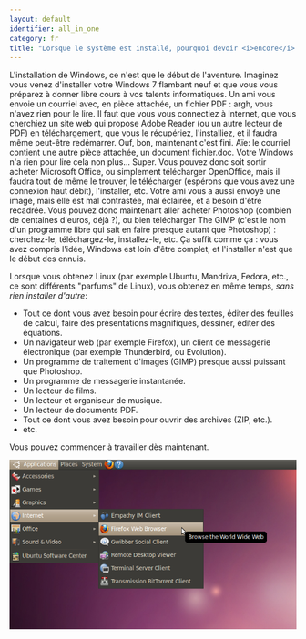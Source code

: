 ```yaml
---
layout: default
identifier: all_in_one
category: fr
title: "Lorsque le système est installé, pourquoi devoir <i>encore</i> installer des logiciels ?"
---
```


L'installation de Windows, ce n'est que le début de l'aventure. 
Imaginez vous venez d'installer votre Windows 7 flambant neuf et 
que vous vous préparez à donner libre cours à vos talents 
informatiques. Un ami vous envoie un courriel avec, en pièce 
attachée, un fichier PDF : argh, vous n'avez rien pour le lire. Il 
faut que vous vous connectiez à Internet, que vous cherchiez un site web 
qui propose Adobe Reader (ou un autre lecteur de PDF) en téléchargement, 
que vous le récupériez, l'installiez, et il faudra même peut-être 
redémarrer. Ouf, bon, maintenant c'est fini. Aïe: le courriel contient 
une autre pièce attachée, un document fichier.doc. Votre Windows n'a 
rien pour lire cela non plus... Super. Vous pouvez donc soit sortir 
acheter Microsoft Office, ou simplement télécharger OpenOffice, mais il 
faudra tout de même le trouver, le télécharger (espérons que vous avez 
une connexion haut débit), l'installer, etc. Votre ami vous a aussi 
envoyé une image, mais elle est mal contrastée, mal éclairée, et a 
besoin d'être recadrée. Vous pouvez donc maintenant aller acheter 
Photoshop (combien de centaines d'euros, déjà ?), ou bien télécharger 
The GIMP (c'est le nom d'un programme libre qui sait en faire presque 
autant que Photoshop) : cherchez-le, téléchargez-le, installez-le, etc. 
Ça suffit comme ça : vous avez compris l'idée, Windows est loin d'être 
complet, et l'installer n'est que le début des ennuis.

Lorsque vous obtenez Linux (par exemple Ubuntu, Mandriva, Fedora, 
etc., ce sont différents "parfums" de Linux), vous obtenez en même 
temps, <i>sans rien installer d'autre</i>:

<ul>

<li>Tout ce dont vous avez besoin pour écrire des textes, éditer des 
feuilles de calcul, faire des présentations magnifiques, dessiner, 
éditer des équations.</li>

<li>Un navigateur web (par exemple Firefox), un client de messagerie 
électronique (par exemple Thunderbird, ou Evolution).</li>

<li>Un programme de traitement d'images (GIMP) presque aussi puissant 
que Photoshop.</li>

<li>Un programme de messagerie instantanée.</li>

<li>Un lecteur de films.</li>

<li>Un lecteur et organiseur de musique.</li>

<li>Un lecteur de documents PDF.</li>

<li>Tout ce dont vous avez besoin pour ouvrir des archives (ZIP, 
etc.).</li>

<li>etc.</li>
</ul>

Vous pouvez commencer à travailler dès maintenant.

<img src="/img/app_menu.png" />




